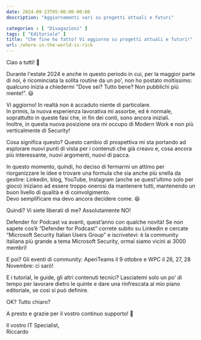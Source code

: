 ```yaml
---
date: 2024-09-23T05:00:00-00:00
description: "Aggiornamenti vari su progetti attuali e futuri"

categories : [ "Divagazioni" ]
tags: [ "Editoriale" ]
title: "Che fine ho fatto? Vi aggiorno su progetti attuali e futuri!"
url: /where-in-the-world-is-rick
---
```

Ciao a tutti! 🌟

Durante l'estate 2024 e anche in questo periodo in cui, per la maggior parte di noi, è ricominciata la solita routine da un po', non ho postato moltissimo: qualcuno inizia a chiedermi "Dove sei? Tutto bene? Non pubblichi più niente!”. 😃

Vi aggiorno! In realtà non è accaduto niente di particolare.  
In primis, la nuova esperienza lavorativa mi assorbe, ed è normale, soprattutto in queste fasi che, in fin dei conti, sono ancora iniziali.  
Inoltre, in questa nuova posizione ora mi occupo di Modern Work e non più verticalmente di Security!

Cosa significa questo? Questo cambio di prospettiva mi sta portando ad esplorare nuovi punti di vista per i contenuti che già creavo e, cosa ancora più interessante, nuovi argomenti, nuovi di pacca. 

In questo momento, quindi, ho deciso di fermarmi un attimo per riorganizzare le idee e trovare una formula che sia anche più snella da gestire: Linkedin, blog, YouTube, Instagram (anche se quest’ultimo solo per gioco) iniziano ad essere troppo onerosi da mantenere tutti, mantenendo un buon livello di qualità e di coinvolgimento.  
Devo semplificare ma devo ancora decidere come. 😆

Quindi? Vi siete liberati di me? Assolutamente NO!  

Defender for Podcast va avanti, quest’anno con qualche novità! Se non sapete cos’è “Defender for Podcast” correte subito su Linkedin e cercate “Microsoft Security Italian Users Group” e iscrivetevi: è la community italiana più grande a tema Microsoft Security, ormai siamo vicini ai 3000 membri!

E poi? Gli eventi di community: AperiTeams il 9 ottobre e WPC il 26, 27, 28 Novembre: ci sarò!

E i tutorial, le guide, gli altri contenuti tecnici? Lasciatemi solo un po’ di tempo per lavorare dietro le quinte e dare una rinfrescata al mio piano editoriale, se così si può definire.

OK? Tutto chiaro?

A presto e grazie per il vostro continuo supporto! 🙌

Il vostro IT Specialist,  
Riccardo